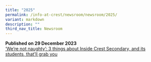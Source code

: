 ```yaml
---
title: "2025"
permalink: /info-at-crest/newsroom/newsroom/2025/
variant: markdown
description: ""
third_nav_title: Newsroom
---
```

**Published on 29 December 2023**
<br>[‘We’re not naughty’: 3 things about Inside Crest Secondary, and its students, that’ll grab you](https://www.channelnewsasia.com/cna-insider/inside-crest-secondary-school-students-normal-technical-not-naughty-4933471)<br>

